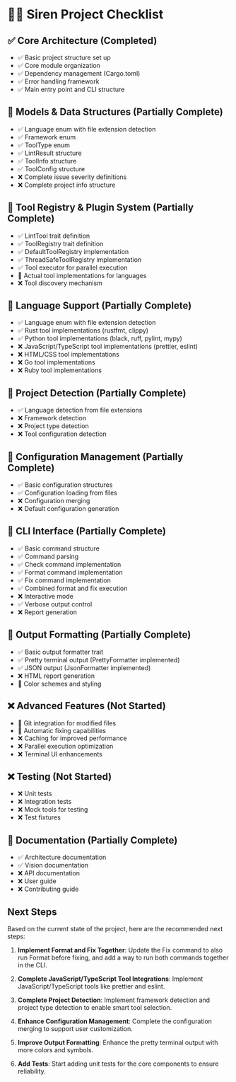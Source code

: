 # 🧜‍♀️ Siren Project Checklist

## ✅ Core Architecture (Completed)
- ✅ Basic project structure set up
- ✅ Core module organization
- ✅ Dependency management (Cargo.toml)
- ✅ Error handling framework
- ✅ Main entry point and CLI structure

## 🔄 Models & Data Structures (Partially Complete)
- ✅ Language enum with file extension detection
- ✅ Framework enum
- ✅ ToolType enum
- ✅ LintResult structure
- ✅ ToolInfo structure
- ✅ ToolConfig structure
- ❌ Complete issue severity definitions
- ❌ Complete project info structure

## 🔄 Tool Registry & Plugin System (Partially Complete)
- ✅ LintTool trait definition
- ✅ ToolRegistry trait definition
- ✅ DefaultToolRegistry implementation
- ✅ ThreadSafeToolRegistry implementation
- ✅ Tool executor for parallel execution
- 🔄 Actual tool implementations for languages
- ❌ Tool discovery mechanism

## 🔄 Language Support (Partially Complete)
- ✅ Language enum with file extension detection
- ✅ Rust tool implementations (rustfmt, clippy)
- ✅ Python tool implementations (black, ruff, pylint, mypy)
- ❌ JavaScript/TypeScript tool implementations (prettier, eslint)
- ❌ HTML/CSS tool implementations
- ❌ Go tool implementations
- ❌ Ruby tool implementations

## 🔄 Project Detection (Partially Complete)
- ✅ Language detection from file extensions
- ❌ Framework detection
- ❌ Project type detection
- ❌ Tool configuration detection

## 🔄 Configuration Management (Partially Complete)
- ✅ Basic configuration structures
- ✅ Configuration loading from files
- ❌ Configuration merging
- ❌ Default configuration generation

## 🔄 CLI Interface (Partially Complete)
- ✅ Basic command structure
- ✅ Command parsing
- ✅ Check command implementation
- ✅ Format command implementation
- ✅ Fix command implementation
- ✅ Combined format and fix execution
- ❌ Interactive mode
- ✅ Verbose output control
- ❌ Report generation

## 🔄 Output Formatting (Partially Complete)
- ✅ Basic output formatter trait
- ✅ Pretty terminal output (PrettyFormatter implemented)
- ✅ JSON output (JsonFormatter implemented)
- ❌ HTML report generation
- 🔄 Color schemes and styling

## ❌ Advanced Features (Not Started)
- 🔄 Git integration for modified files
- 🔄 Automatic fixing capabilities
- ❌ Caching for improved performance
- ❌ Parallel execution optimization
- ❌ Terminal UI enhancements

## ❌ Testing (Not Started)
- ❌ Unit tests
- ❌ Integration tests
- ❌ Mock tools for testing
- ❌ Test fixtures

## 🔄 Documentation (Partially Complete)
- ✅ Architecture documentation
- ✅ Vision documentation
- ❌ API documentation
- ❌ User guide
- ❌ Contributing guide

## Next Steps

Based on the current state of the project, here are the recommended next steps:

1. **Implement Format and Fix Together**: Update the Fix command to also run Format before fixing, and add a way to run both commands together in the CLI.

2. **Complete JavaScript/TypeScript Tool Integrations**: Implement JavaScript/TypeScript tools like prettier and eslint.

3. **Complete Project Detection**: Implement framework detection and project type detection to enable smart tool selection.

4. **Enhance Configuration Management**: Complete the configuration merging to support user customization.

5. **Improve Output Formatting**: Enhance the pretty terminal output with more colors and symbols.

6. **Add Tests**: Start adding unit tests for the core components to ensure reliability. 